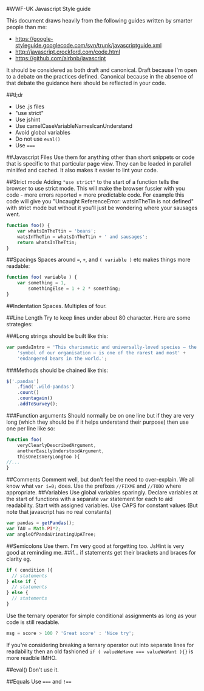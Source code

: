 #WWF-UK Javascript Style guide

This document draws heavily from the following guides written by smarter people than me:

- https://google-styleguide.googlecode.com/svn/trunk/javascriptguide.xml
- http://javascript.crockford.com/code.html
- https://github.com/airbnb/javascript

It should be considered as both draft and canonical. Draft because I'm open to a debate on the practices defined. Canonical because in the absence of that debate the guidance here should be reflected in your code.

##tl;dr
- Use .js files
- "use strict"
- Use jshint
- Use camelCaseVariableNamesIcanUnderstand
- Avoid global variables
- Do not use `eval()`
- Use `===`

##Javascript Files
Use them for anything other than short snippets or code that is specific to that particular page view. They can be loaded in parallel miniifed and cached. It also makes it easier to lint your code.

##Strict mode
Adding `"use strict"` to the start of a function tells the browser to use strict mode. This will make the browser fussier with you code - more errors reported = more predictable code. For example this code will give you "Uncaught ReferenceError: watsInTheTin is not defined" with strict mode but without it you'll just be wondering where your sausages went.

```javascript
function foo() {
    var whatsInTheTtin = 'beans';
    watsInTheTin = whatsInTheTtin + ' and sausages';
    return whatsInTheTtin;
}
```
##Spacings
Spaces around `=`, `+`, and `( variable )` etc makes things more readable:

```javascript
function foo( variable ) {
    var something = 1,
        somethingElse = 1 + 2 * something;
}
````

##Indentation
Spaces. Multiples of four.

##Line Length
Try to keep lines under about 80 character.
Here are some strategies:

###Long strings should be built like this:
```javascript
var pandaIntro = 'This charismatic and universally-loved species – the' +
    'symbol of our organisation – is one of the rarest and most' +
    'endangered bears in the world.';
```
###Methods should be chained like this:
```javascript
$('.pandas')
    .find('.wild-pandas')
    .count()
    .countagain()
    .addToSurvey();
```
###Function arguments
Should normally be on one line but if they are very long (which they should be if it helps understand their purpose) then use one per line like so:

```javascript
function foo(
    veryClearlyDescribedArgument,
    anotherEasilyUnderstoodArgument,
    thisOneIsVeryLongToo ){
//...
}
```
##Comments
Comment well, but don't feel the need to over-explain. We all know what `var i=0;` does. Use the prefixes `//FIXME` and `//TODO` where appropriate.
##Variables
Use global variables sparingly. Declare variables at the start of functions with a separate `var` statement for each to aid readability. Start with assigned variables. Use CAPS for constant values (But note that javascript has no real constants)

```javascript
var pandas = getPandas();
var TAU = Math.PI*2;
var angleOfPandaUrinatingUpATree;

```
##Semicolons
Use them. I'm very good at forgetting too. JsHint is very good at reminding me.
##if...
if statements get their brackets and braces for clarity eg.

```javascript
if ( condition ){
  // statements  
} else if {
  // statements
} else {
  // statements
}
```

Use the ternary operator for simple conditional assignments as long as your code is still readable.

```javascript
msg = score > 100 ? 'Great score' : 'Nice try';

```
If you're considering breaking a ternary operator out into separate lines for readability then an old fashioned `if ( valueWeHave === valueWeWant ){}` is more readble IMHO.
  
##eval()
Don't use it.

##Equals
Use `===` and `!==`


